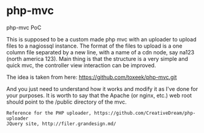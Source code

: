 # php-mvc
php-mvc PoC

This is supposed to be a custom made php mvc with an uploader to upload files to a nagiossql instance. The format of the files to upload is a one column file separated by a new line, with a name of a cdn node, say na123 (north america 123). Main thing is that the structure is a very simple and quick mvc, the controller view interaction can be improved.

The idea is taken from here:
https://github.com/toxeek/php-mvc.git

And you just need to understand how it works and modify it as I've done for your purposes. It is worth to say that the Apache (or nginx, etc.) web root should point to the /public directory of the mvc.

```
Reference for the PHP uploader, https://github.com/CreativeDream/php-uploader
JQuery site, http://filer.grandesign.md/
```

